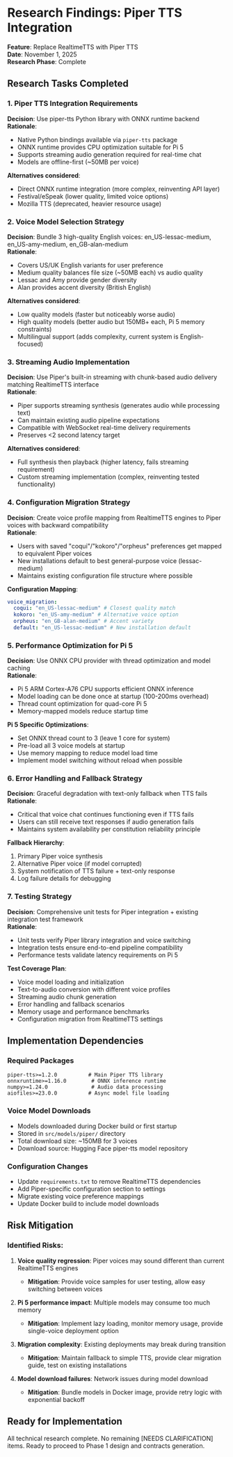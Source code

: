 # Research Findings: Piper TTS Integration

**Feature**: Replace RealtimeTTS with Piper TTS  
**Date**: November 1, 2025  
**Research Phase**: Complete

## Research Tasks Completed

### 1. Piper TTS Integration Requirements

**Decision**: Use piper-tts Python library with ONNX runtime backend  
**Rationale**:

- Native Python bindings available via `piper-tts` package
- ONNX runtime provides CPU optimization suitable for Pi 5
- Supports streaming audio generation required for real-time chat
- Models are offline-first (~50MB per voice)

**Alternatives considered**:

- Direct ONNX runtime integration (more complex, reinventing API layer)
- Festival/eSpeak (lower quality, limited voice options)
- Mozilla TTS (deprecated, heavier resource usage)

### 2. Voice Model Selection Strategy

**Decision**: Bundle 3 high-quality English voices: en_US-lessac-medium, en_US-amy-medium, en_GB-alan-medium  
**Rationale**:

- Covers US/UK English variants for user preference
- Medium quality balances file size (~50MB each) vs audio quality
- Lessac and Amy provide gender diversity
- Alan provides accent diversity (British English)

**Alternatives considered**:

- Low quality models (faster but noticeably worse audio)
- High quality models (better audio but 150MB+ each, Pi 5 memory constraints)
- Multilingual support (adds complexity, current system is English-focused)

### 3. Streaming Audio Implementation

**Decision**: Use Piper's built-in streaming with chunk-based audio delivery matching RealtimeTTS interface  
**Rationale**:

- Piper supports streaming synthesis (generates audio while processing text)
- Can maintain existing audio pipeline expectations
- Compatible with WebSocket real-time delivery requirements
- Preserves <2 second latency target

**Alternatives considered**:

- Full synthesis then playback (higher latency, fails streaming requirement)
- Custom streaming implementation (complex, reinventing tested functionality)

### 4. Configuration Migration Strategy

**Decision**: Create voice profile mapping from RealtimeTTS engines to Piper voices with backward compatibility  
**Rationale**:

- Users with saved "coqui"/"kokoro"/"orpheus" preferences get mapped to equivalent Piper voices
- New installations default to best general-purpose voice (lessac-medium)
- Maintains existing configuration file structure where possible

**Configuration Mapping**:

```yaml
voice_migration:
  coqui: "en_US-lessac-medium" # Closest quality match
  kokoro: "en_US-amy-medium" # Alternative voice option
  orpheus: "en_GB-alan-medium" # Accent variety
  default: "en_US-lessac-medium" # New installation default
```

### 5. Performance Optimization for Pi 5

**Decision**: Use ONNX CPU provider with thread optimization and model caching  
**Rationale**:

- Pi 5 ARM Cortex-A76 CPU supports efficient ONNX inference
- Model loading can be done once at startup (100-200ms overhead)
- Thread count optimization for quad-core Pi 5
- Memory-mapped models reduce startup time

**Pi 5 Specific Optimizations**:

- Set ONNX thread count to 3 (leave 1 core for system)
- Pre-load all 3 voice models at startup
- Use memory mapping to reduce model load time
- Implement model switching without reload when possible

### 6. Error Handling and Fallback Strategy

**Decision**: Graceful degradation with text-only fallback when TTS fails  
**Rationale**:

- Critical that voice chat continues functioning even if TTS fails
- Users can still receive text responses if audio generation fails
- Maintains system availability per constitution reliability principle

**Fallback Hierarchy**:

1. Primary Piper voice synthesis
2. Alternative Piper voice (if model corrupted)
3. System notification of TTS failure + text-only response
4. Log failure details for debugging

### 7. Testing Strategy

**Decision**: Comprehensive unit tests for Piper integration + existing integration test framework  
**Rationale**:

- Unit tests verify Piper library integration and voice switching
- Integration tests ensure end-to-end pipeline compatibility
- Performance tests validate latency requirements on Pi 5

**Test Coverage Plan**:

- Voice model loading and initialization
- Text-to-audio conversion with different voice profiles
- Streaming audio chunk generation
- Error handling and fallback scenarios
- Memory usage and performance benchmarks
- Configuration migration from RealtimeTTS settings

## Implementation Dependencies

### Required Packages

```
piper-tts>=1.2.0          # Main Piper TTS library
onnxruntime>=1.16.0        # ONNX inference runtime
numpy>=1.24.0              # Audio data processing
aiofiles>=23.0.0          # Async model file loading
```

### Voice Model Downloads

- Models downloaded during Docker build or first startup
- Stored in `src/models/piper/` directory
- Total download size: ~150MB for 3 voices
- Download source: Hugging Face piper-tts model repository

### Configuration Changes

- Update `requirements.txt` to remove RealtimeTTS dependencies
- Add Piper-specific configuration section to settings
- Migrate existing voice preference mappings
- Update Docker build to include model downloads

## Risk Mitigation

### Identified Risks:

1. **Voice quality regression**: Piper voices may sound different than current RealtimeTTS engines

   - **Mitigation**: Provide voice samples for user testing, allow easy switching between voices

2. **Pi 5 performance impact**: Multiple models may consume too much memory

   - **Mitigation**: Implement lazy loading, monitor memory usage, provide single-voice deployment option

3. **Migration complexity**: Existing deployments may break during transition

   - **Mitigation**: Maintain fallback to simple TTS, provide clear migration guide, test on existing installations

4. **Model download failures**: Network issues during model download
   - **Mitigation**: Bundle models in Docker image, provide retry logic with exponential backoff

## Ready for Implementation

All technical research complete. No remaining [NEEDS CLARIFICATION] items. Ready to proceed to Phase 1 design and contracts generation.
